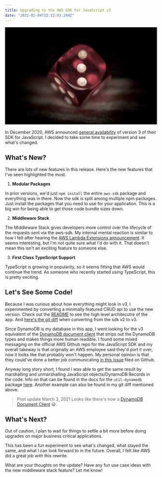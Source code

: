 ```yaml
---
title: Upgrading to the AWS SDK for JavaScript v3
date: "2021-02-04T22:12:03.284Z"
---
```


![Three Dice](./three-dice.jpg)

In December 2020, AWS announced <a href="https://aws.amazon.com/blogs/developer/modular-aws-sdk-for-javascript-is-now-generally-available/" target="_blank" rel="noopener noreferrer">general availability</a> of version 3 of their SDK for JavaScript. I decided to take some time to experiment and see what's changed.

## What's New?

There are lots of new features in this release. Here's the new features that I've seen highlighted the most.

1. **Modular Packages**

In prior versions, we'd just `npm install` the entire `aws-sdk` package and everything was in there. Now the sdk is split among multiple npm packages. Just install the packages that you need to use for your application. This is a big win for being able to get those code bundle sizes down.

2. **Middleware Stack**

The Middleware Stack gives developers more control over the lifecycle of the requests sent via the aws-sdk. My internal mental reaction is similar to how I felt after hearing the <a href="https://aws.amazon.com/blogs/compute/introducing-aws-lambda-extensions-in-preview/" target="_blank" rel="noopener noreferrer">AWS Lambda Extensions announcement</a>. It seems interesting, but I'm not quite sure what I'd do with it. That doesn't mean this isn't an exciting feature to someone else.

3. **First Class TypeScript Support**

TypeScript is growing in popularity, so it seems fitting that AWS would continue the trend. As someone who recently started using TypeScript, this is pretty exciting.

## Let's See Some Code!
Because I was curious about how everything might look in v3, I experimented by converting a minimally featured CRUD api to use the new version. Check out the <a href="https://github.com/deeheber/note-service/blob/master/README.md" target="_blank" rel="noopener noreferrer">README</a> to see the high level architecutre of the app. And <a href="https://github.com/deeheber/note-service/pull/4/files" target="_blank" rel="noopener noreferrer">here's the git diff</a> when converting from the sdk v2 to v3.

Since DynamoDB is my database in this app, I went looking for the v3 equivalent of the <a href="https://docs.aws.amazon.com/AWSJavaScriptSDK/latest/AWS/DynamoDB/DocumentClient.html" target="_blank" rel="noopener noreferrer">DynamoDB document client</a> that strips out the DynamoDB types and makes things more human readible. I found some mixed messaging on the official AWS Github repo for the JavaScript SDK and my overall takeway is that originally an AWS employee said they'd port it over, now it looks like that probably won't happen. My personal opinion is that they could've done a better job communicating <a href="https://github.com/aws/aws-sdk-js-v3/issues/1223" target="_blank" rel="noopener noreferrer">in this issue</a> filed on Github.

Anyway long story short, I found I was able to get the same result by marshalling and unmarshalling JavaScript objects/DynamoDB Records in the code. Info on that can be found in the docs for the `util-dynamodb` package <a href="https://docs.aws.amazon.com/AWSJavaScriptSDK/v3/latest/modules/_aws_sdk_util_dynamodb.html" target="_blank" rel="noopener noreferrer">here</a>. Another example can also be found in my git diff mentioned above.

> Post update March 3, 2021
> Looks like there's now a <a href="https://github.com/aws/aws-sdk-js-v3/pull/2097" target="_blank" rel="noopener noreferrer">DynamoDB Document Client</a> 😀.

## What's Next?
Out of caution, I plan to wait for things to settle a bit more before doing upgrades on major business critical applications.

This has been a fun experiment to see what's changed, what stayed the same, and what I can look forward to in the future. Overall, I felt like AWS did a great job with this rewrite.

What are your thoughts on the update? Have any fun use case ideas with the new middleware stack feature? Let me know!

